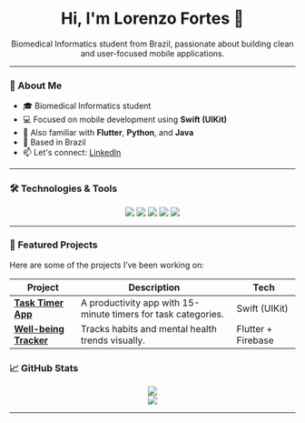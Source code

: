 <h1 align="center">Hi, I'm Lorenzo Fortes 👋</h1>

<p align="center">
  Biomedical Informatics student from Brazil, passionate about building clean and user-focused mobile applications.
</p>

---

### 🧠 About Me

- 🎓 Biomedical Informatics student  
- 💻 Focused on mobile development using **Swift (UIKit)**  
- 🚀 Also familiar with **Flutter**, **Python**, and **Java**  
- 📍 Based in Brazil  
- 📫 Let's connect: [LinkedIn](https://www.linkedin.com/in/lorenzo-fortes-573666174/)

---

### 🛠️ Technologies & Tools

<p align="center">
  <img src="https://img.shields.io/badge/Swift-orange?style=for-the-badge&logo=swift&logoColor=white"/>
  <img src="https://img.shields.io/badge/UIKit-blue?style=for-the-badge&logo=apple&logoColor=white"/>
  <img src="https://img.shields.io/badge/Flutter-02569B?style=for-the-badge&logo=flutter&logoColor=white"/>
  <img src="https://img.shields.io/badge/Python-3776AB?style=for-the-badge&logo=python&logoColor=white"/>
  <img src="https://img.shields.io/badge/Java-ED8B00?style=for-the-badge&logo=java&logoColor=white"/>
</p>

---

### 📂 Featured Projects

Here are some of the projects I’ve been working on:

| Project | Description | Tech |
|--------|-------------|------|
| [**Task Timer App**](https://github.com/Fortes1608/MaDots) | A productivity app with 15-minute timers for task categories. | Swift (UIKit) |
| [**Well-being Tracker**](https://github.com/YBraga35/aplicativo-bem-estar) | Tracks habits and mental health trends visually. | Flutter + Firebase |


### 📈 GitHub Stats

<p align="center">
  <img src="https://github-readme-stats.vercel.app/api?username=Fortes1608&show_icons=true&theme=default&hide_border=true" />
  <br>
  <img src="https://github-readme-streak-stats.herokuapp.com/?user=Fortes1608&theme=default&hide_border=true" />
</p>

---

